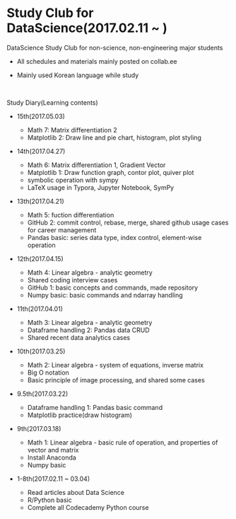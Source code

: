 # Study Club for DataScience(2017.02.11 ~ )

DataScience Study Club for non-science, non-engineering major students

- All schedules and materials mainly posted on collab.ee

- Mainly used Korean language while study

  ​


Study Diary(Learning contents)

- 15th(2017.05.03)
  - Math 7: Matrix differentiation 2
  - Matplotlib 2: Draw line and pie chart, histogram, plot styling


- 14th(2017.04.27)
  - Math 6: Matrix differentiation 1, Gradient Vector
  - Matplotlib 1: Draw function graph, contor plot, quiver plot
  - symbolic operation with sympy
  - LaTeX usage in Typora, Jupyter Notebook, SymPy


- 13th(2017.04.21)
  - Math 5: fuction differentiation
  - GitHub 2: commit control, rebase, merge, shared github usage cases for career management
  - Pandas basic: series data type, index control, element-wise operation


- 12th(2017.04.15)
  - Math 4: Linear algebra - analytic geometry
  - Shared coding interview cases
  - GitHub 1: basic concepts and commands, made repository
  - Numpy basic: basic commands and ndarray handling


- 11th(2017.04.01)
  - Math 3: Linear algebra - analytic geometry
  - Dataframe handling 2: Pandas data CRUD
  - Shared recent data analytics cases


- 10th(2017.03.25)
  - Math 2: Linear algebra - system of equations, inverse matrix
  - Big O notation
  - Basic principle of image processing, and shared some cases
- 9.5th(2017.03.22)
  - Dataframe handling 1: Pandas basic command
  - Matplotlib practice(draw histogram)


- 9th(2017.03.18)
  - Math 1: Linear algebra - basic rule of operation, and properties of vector and matrix
  - Install Anaconda
  - Numpy basic


- 1-8th(2017.02.11 ~ 03.04)
  - Read articles about Data Science
  - R/Python basic
  - Complete all Codecademy Python course

